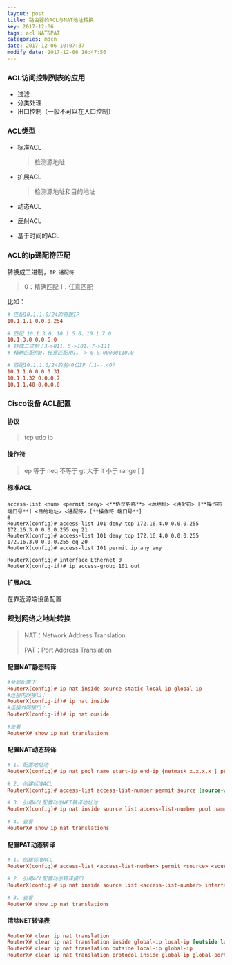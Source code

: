 ```yaml
---
layout: post
title: 路由器的ACL与NAT地址转换
key: 2017-12-06
tags: acl NAT&PAT
categories: mdcn
date: 2017-12-06 10:07:37
modify_date: 2017-12-06 16:47:56
---
```


### ACL访问控制列表的应用

- 过滤
- 分类处理
- 出口控制（一般不可以在入口控制）

### ACL类型

- 标准ACL
  > 检测源地址

- 扩展ACL 
  > 检测源地址和目的地址

- 动态ACL
- 反射ACL
- 基于时间的ACL

### ACL的ip通配符匹配

转换成二进制，`IP 通配符`

> 0：精确匹配
> 1：任意匹配

比如：

```ini
# 匹配10.1.1.0/24的奇数IP
10.1.1.1 0.0.0.254

# 匹配 10.1.3.0、10.1.5.0、10.1.7.0
10.1.3.0 0.0.6.0
# 转成二进制：3->011、5->101、7->111 
# 精确匹配用0，任意匹配用1。-> 0.0.00000110.0

# 匹配10.1.1.0/24的前40位IP（.1--.40）
10.1.1.0 0.0.0.31
10.1.1.32 0.0.0.7
10.1.1.40 0.0.0.0
```

### Cisco设备 ACL配置

#### 协议

> tcp
> udp
> ip

#### 操作符

> ep 等于
> neq 不等于
> gt 大于
> lt 小于
> range [ ]

#### 标准ACL

```shell
access-list <num> <permit|deny> <**协议名称**> <源地址> <通配符> [**操作符 端口号**] <目的地址> <通配符> [**操作符 端口号**]
#
RouterX(config)# access-list 101 deny tcp 172.16.4.0 0.0.0.255 172.16.3.0 0.0.0.255 eq 21
RouterX(config)# access-list 101 deny tcp 172.16.4.0 0.0.0.255 172.16.3.0 0.0.0.255 eq 20
RouterX(config)# access-list 101 permit ip any any

RouterX(config)# interface Ethernet 0
RouterX(config-if)# ip access-group 101 out
```

#### 扩展ACL

在靠近源端设备配置

### 规划网络之地址转换

> NAT：Network Address Translation
>
> PAT：Port Address Translation

#### 配置NAT静态转译

```ini
#全局配置下
RouterX(config)# ip nat inside source static local-ip global-ip
#连接内网接口：
RouterX(config-if)# ip nat inside
#连接外网接口：
RouterX(config-if)# ip nat ouside

#查看
RouterX# show ip nat translations
```

#### 配置NAT动态转译

```ini
# 1. 配置地址池
RouterX(config)# ip nat pool name start-ip end-ip {netmask x.x.x.x | prefix-length xx}

# 2. 创建标准ACL
RouterX(config)# access-list access-list-number permit source [source-wildcard] 

# 3. 引用ACL配置动态NET转译地址池
RouterX(config)# ip nat inside source list access-list-number pool name 

# 4. 查看
RouterX# show ip nat translations
```

#### 配置PAT动态转译

```ini
# 1. 创建标准ACL
RouterX(config)# access-list <access-list-number> permit <source> <source-wildcard>

# 2. 引用ACL配置动态转译接口
RouterX(config)# ip nat inside source list <access-list-number> interface <interface> overload

# 3. 查看
RouterX# show ip nat translations

```

#### 清除NET转译表

```ini
RouterX# clear ip nat translation
RouterX# clear ip nat translation inside global-ip local-ip [outside local-ip global-ip]
RouterX# clear ip nat translation outside local-ip global-ip
RouterX# clear ip nat translation protocol inside global-ip global-port local-ip local-port [outside local-ip local-port global-ip global-port] 

```

